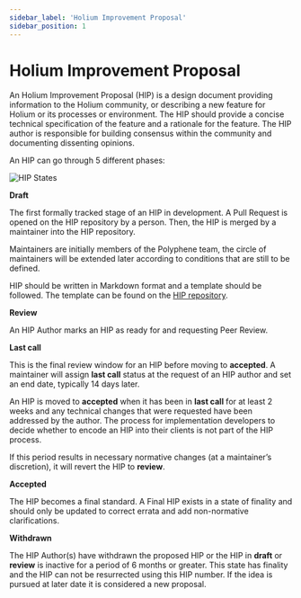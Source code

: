 ```yaml
---
sidebar_label: 'Holium Improvement Proposal'
sidebar_position: 1
---
```


# Holium Improvement Proposal

An Holium Improvement Proposal (HIP) is a design document providing information to the
Holium community, or describing a new feature for Holium or its processes or environment. The HIP 
should provide a concise technical specification of the feature and a rationale for the feature. The 
HIP author is responsible for building consensus within the community and documenting dissenting 
opinions.

An HIP can go through 5 different phases:

![HIP States](/img/hip/states.png)

**Draft**

The first formally tracked stage of an HIP in development. A Pull Request is opened on the HIP 
repository by a person. Then, the HIP is merged by a maintainer  into the HIP repository.

Maintainers are initially members of the Polyphene team, the circle of maintainers will be extended 
later according to conditions that are still to be defined.

HIP should be written in Markdown format and a template should be followed. The template can be found
on the [HIP repository](https://github.com/polyphene/HIPs).

**Review**

An HIP Author marks an HIP as ready for and requesting Peer Review. 

**Last call**

This is the final review window for an HIP before moving to **accepted**. A maintainer will assign **last call**
status at the request of an HIP author and set an end date, typically 14 days later.

An HIP is moved to **accepted** when it has been in **last call** for at least 2 weeks and any technical 
changes that were requested have been addressed by the author. The process for implementation 
developers to decide whether to encode an HIP into their clients is not part of the HIP process.

If this period results in necessary normative changes (at a maintainer’s discretion), it will revert
the HIP to **review**.

**Accepted**

The HIP becomes a final standard. A Final HIP exists in a state of finality and should only be
updated to correct errata and add non-normative clarifications.

**Withdrawn**

The HIP Author(s) have withdrawn the proposed HIP or the HIP in **draft** or **review** is inactive 
for a period of 6 months or greater. This state has finality and the HIP can not be resurrected using
this HIP number. If the idea is pursued at later date it is considered a new proposal.
